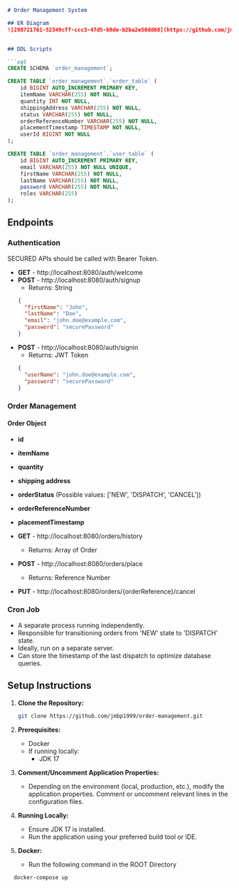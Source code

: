 ```markdown
# Order Management System

## ER Diagram
![298721761-52349cff-ccc3-47d5-b9de-b2ba2e50dd68](https://github.com/jmbp1999/order-management/assets/108087237/c4408482-c63d-48cf-ace1-9ed94a37b8f1)


## DDL Scripts

```sql
CREATE SCHEMA `order_management`;

CREATE TABLE `order_management`.`order_table` (
    id BIGINT AUTO_INCREMENT PRIMARY KEY,
    itemName VARCHAR(255) NOT NULL,
    quantity INT NOT NULL,
    shippingAddress VARCHAR(255) NOT NULL,
    status VARCHAR(255) NOT NULL,
    orderReferenceNumber VARCHAR(255) NOT NULL,
    placementTimestamp TIMESTAMP NOT NULL,
    userId BIGINT NOT NULL
);

CREATE TABLE `order_management`.`user_table` (
    id BIGINT AUTO_INCREMENT PRIMARY KEY,
    email VARCHAR(255) NOT NULL UNIQUE,
    firstName VARCHAR(255) NOT NULL,
    lastName VARCHAR(255) NOT NULL,
    password VARCHAR(255) NOT NULL,
    roles VARCHAR(255)
);
```

## Endpoints

### Authentication
SECURED APIs should be called with Bearer Token.

- **GET** - http://localhost:8080/auth/welcome
- **POST** - http://localhost:8080/auth/signup
    - Returns: String
  ```json
  {
    "firstName": "John",
    "lastName": "Doe",
    "email": "john.doe@example.com",
    "password": "securePassword"
  }
  ```
- **POST** - http://localhost:8080/auth/signin
    - Returns: JWT Token
  ```json
  {
    "userName": "john.doe@example.com",
    "password": "securePassword"
  }
  ```

### Order Management

#### Order Object
- **id**
- **itemName**
- **quantity**
- **shipping address**
- **orderStatus** (Possible values: ['NEW', 'DISPATCH', 'CANCEL'])
- **orderReferenceNumber**
- **placementTimestamp**

- **GET** - http://localhost:8080/orders/history
    - Returns: Array of Order
- **POST** - http://localhost:8080/orders/place
    - Returns: Reference Number

- **PUT** - http://localhost:8080/orders/{orderReference}/cancel

### Cron Job

- A separate process running independently.
- Responsible for transitioning orders from 'NEW' state to 'DISPATCH' state.
- Ideally, run on a separate server.
- Can store the timestamp of the last dispatch to optimize database queries.

## Setup Instructions

1. **Clone the Repository:**
   ```bash
   git clone https://github.com/jmbp1999/order-management.git
   ```

2. **Prerequisites:**
    - Docker
    - If running locally:
        - JDK 17

3. **Comment/Uncomment Application Properties:**
    - Depending on the environment (local, production, etc.), modify the application properties. Comment or uncomment relevant lines in the configuration files.

4. **Running Locally:**
    - Ensure JDK 17 is installed.
    - Run the application using your preferred build tool or IDE.

5. **Docker:**
    - Run the following command in the ROOT Directory
  ```bash
    docker-compose up
  ```
```
